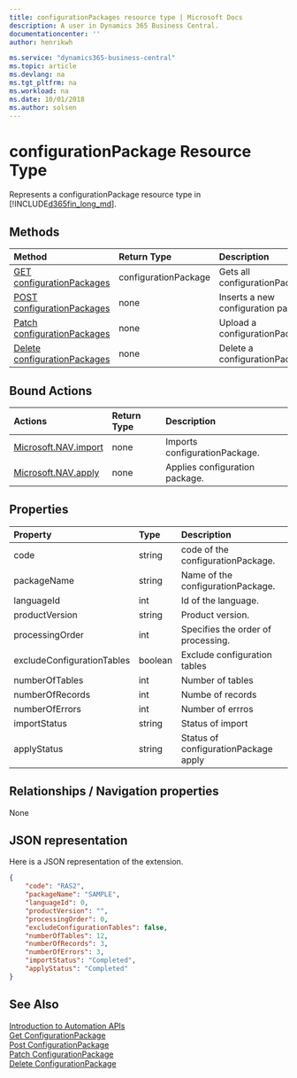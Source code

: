 ```yaml
---
title: configurationPackages resource type | Microsoft Docs
description: A user in Dynamics 365 Business Central.
documentationcenter: ''
author: henrikwh

ms.service: "dynamics365-business-central"
ms.topic: article
ms.devlang: na
ms.tgt_pltfrm: na
ms.workload: na
ms.date: 10/01/2018
ms.author: solsen
---
```


# configurationPackage Resource Type
Represents a configurationPackage resource type in [!INCLUDE[d365fin_long_md](../developer/includes/d365fin_long_md.md)].

## Methods
| Method         | Return Type  |Description|
|:---------------|:-------------|:----------|
|[GET configurationPackages](dynamics-microsoft-automation-configurationpackage-get.md)|configurationPackage|Gets all configurationPackages|
|[POST configurationPackages](dynamics-microsoft-automation-configurationpackage-post.md)|none|Inserts a new configuration package
|[Patch configurationPackages](dynamics-microsoft-automation-configurationpackage-patch.md)|none|Upload a configurationPackage
|[Delete configurationPackages](dynamics-microsoft-automation-configurationpackage-delete.md)|none|Delete a configurationPackage

## Bound Actions

| Actions         | Return Type  |Description|
|:---------------|:-------------|:----------|
|[Microsoft.NAV.import](dynamics-microsoft-automation-configurationpackage-post.md)|none|Imports configurationPackage.|
|[Microsoft.NAV.apply](dynamics-microsoft-automation-configurationpackage-post.md)|none|Applies configuration package.|

## Properties

| Property | Type |Description                             |
|:----------------|:-----|:---------------------------------------|
|code               |string  |code of the configurationPackage.|
|packageName      |string|Name of the configurationPackage.     |
|languageId|int|Id of the language.|
|productVersion|string|Product version.|
|processingOrder|int|Specifies the order of processing.|
|excludeConfigurationTables|boolean|Exclude configuration tables|
|numberOfTables|int|Number of tables|
|numberOfRecords|int|Numbe of records|
|numberOfErrors|int|Number of errros|
|importStatus|string|Status of import|
|applyStatus|string|Status of configurationPackage apply|


## Relationships / Navigation properties

None

## JSON representation

Here is a JSON representation of the extension.

```json
{
    "code": "RAS2",
    "packageName": "SAMPLE",
    "languageId": 0,
    "productVersion": "",
    "processingOrder": 0,
    "excludeConfigurationTables": false,
    "numberOfTables": 12,
    "numberOfRecords": 3,
    "numberOfErrors": 3,
    "importStatus": "Completed",
    "applyStatus": "Completed"
}
```

## See Also 
[Introduction to Automation APIs](itpro-introduction-to-automation-apis.md)  
[Get ConfigurationPackage](dynamics-microsoft-automation-configurationpackage-get.md)  
[Post ConfigurationPackage](dynamics-microsoft-automation-configurationpackage-post.md)  
[Patch ConfigurationPackage](dynamics-microsoft-automation-configurationpackage-patch.md)  
[Delete ConfigurationPackage](dynamics-microsoft-automation-configurationpackage-delete.md)  